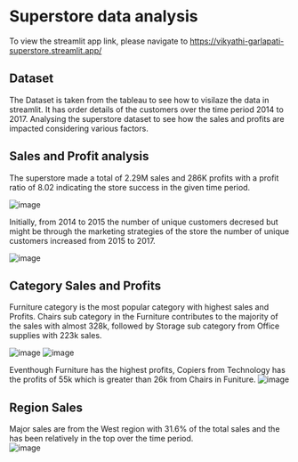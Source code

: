 # Superstore data analysis

To view the streamlit app link, please navigate to https://vikyathi-garlapati-superstore.streamlit.app/

## Dataset
The Dataset is taken from the tableau to see how to visilaze the data in streamlit. It has order details of the customers over the time period 2014 to 2017. Analysing the superstore dataset to see how the sales and profits are impacted considering various factors.

## Sales and Profit analysis
The superstore made a total of 2.29M sales and 286K profits with a profit ratio of 8.02 indicating the store success in the given time period. 

![image](https://user-images.githubusercontent.com/32007790/206935910-f8e13848-0058-4dcc-aba9-61b493b73e47.png)


Initially, from 2014 to 2015 the number of unique customers decresed but might be through the marketing strategies of the store the number of unique customers increased from 2015 to 2017. 

![image](https://user-images.githubusercontent.com/32007790/206935853-2c181e87-0382-42ac-ba5e-4ec1f9516ed2.png)

## Category Sales and Profits
Furniture category is the most popular category with highest sales and Profits. Chairs sub category in the Furniture contributes to the majority of the sales with almost 328k, followed by Storage sub category from Office supplies with 223k sales. 

![image](https://user-images.githubusercontent.com/32007790/206936066-3da64d42-560e-487b-9ada-a0dc13eca459.png)
![image](https://user-images.githubusercontent.com/32007790/206936260-0fec63e1-79e4-496b-b93f-ca4d3cd1f871.png)

Eventhough Furniture has the highest profits, Copiers from Technology has the profits of 55k which is greater than 26k from Chairs in Funiture. 
![image](https://user-images.githubusercontent.com/32007790/206936415-84915a22-e806-47ba-a46f-52c3dd7f88d9.png)

## Region Sales
Major sales are from the West region with 31.6% of the total sales and the has been relatively in the top over the time period.  
![image](https://user-images.githubusercontent.com/32007790/206936665-14a6a684-3da1-465b-8357-bfa2e2211f6b.png)




